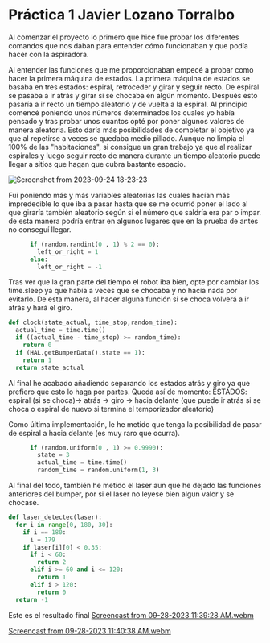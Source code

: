 # Práctica 1 Javier Lozano Torralbo


Al comenzar el proyecto lo primero que hice fue probar los diferentes comandos que nos daban para entender cómo funcionaban y que podía hacer con la aspiradora.

Al entender las funciones que me proporcionaban empecé a probar como hacer la primera máquina de estados.
La primera máquina de estados se basaba en tres estados: espiral, retroceder y girar y seguir recto. De espiral se pasaba a ir atrás y girar si se chocaba en algún momento.
Después esto pasaría a ir recto un tiempo aleatorio y de vuelta a la espiral.
Al principio comencé poniendo unos números determinados los cuales yo había pensado y tras probar unos cuantos opté por poner algunos valores de manera aleatoria.
Esto daría más posibilidades de completar el objetivo ya que al repetirse a veces se quedaba medio pillado.
Aunque no limpia el 100% de las "habitaciones", si consigue un gran trabajo ya que al realizar espirales y luego seguir recto de manera durante un tiempo aleatorio puede llegar a sitios que hagan que cubra bastante espacio.

![Screenshot from 2023-09-24 18-23-23](https://github.com/jlozanot2021/Robotica_Movil_23.24/assets/102520615/f3fa9c72-09f3-4e66-8352-3f79fbd9d4c1)


Fui poniendo más y más variables aleatorias las cuales hacían más impredecible lo que iba a pasar hasta que se me ocurrió poner el lado al que giraría también aleatorio según si el número que saldría era par o impar.
de esta manera podría entrar en algunos lugares que en la prueba de antes no conseguí llegar.
```python
      if (random.randint(0 , 1) % 2 == 0):
        left_or_right = 1
      else:
        left_or_right = -1
```

Tras ver que la gran parte del tiempo el robot iba bien, opte por cambiar los time.sleep ya que había a veces que se chocaba y no hacía nada por evitarlo.
De esta manera, al hacer alguna función si se choca volverá a ir atrás y hará el giro.
```python
def clock(state_actual, time_stop,random_time):
  actual_time = time.time()
  if ((actual_time - time_stop) >= random_time):
    return 0
  if (HAL.getBumperData().state == 1):
    return 1
  return state_actual
```


Al final he acabado añadiendo separando los estados atrás y giro ya que prefiero que esto lo haga por partes.
Queda así de momento: ESTADOS: espiral (si se choca)-> atrás -> giro -> hacia delante (que puede ir atrás si se choca o espiral de nuevo si termina el temporizador aleatorio)

Como última implementación, le he metido que tenga la posibilidad de pasar de espiral a hacia delante (es muy raro que ocurra).
```python
      if (random.uniform(0 , 1) >= 0.9990):
        state = 3
        actual_time = time.time()
        random_time = random.uniform(1, 3)
```
Al final del todo, también he metido el laser aun que he dejado las funciones anteriores del bumper, por si el laser no leyese bien algun valor y se chocase.
```python
def laser_detectec(laser):
  for i in range(0, 180, 30):
    if i == 180:
      i = 179
    if laser[i][0] < 0.35:
      if i < 60:
        return 2
      elif i >= 60 and i <= 120:
        return 1
      elif i > 120:
        return 0
  return -1
```


Este es el resultado final
[Screencast from 09-28-2023 11:39:28 AM.webm](https://github.com/jlozanot2021/Robotica_Movil_23.24/assets/102520615/16fb5428-ed0e-4cee-bae0-c92e5fb8d06b)

[Screencast from 09-28-2023 11:40:38 AM.webm](https://github.com/jlozanot2021/Robotica_Movil_23.24/assets/102520615/b769b5a3-c0cf-480f-ba5f-0adee6a31ace)


